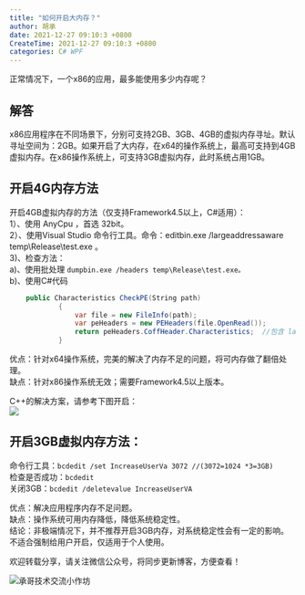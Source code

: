 ```yaml
---
title: "如何开启大内存？"
author: 胡承
date: 2021-12-27 09:10:3 +0800
CreateTime: 2021-12-27 09:10:3 +0800
categories: C# WPF
---
```


正常情况下，一个x86的应用，最多能使用多少内存呢？

<!-- more -->
## 解答

x86应用程序在不同场景下，分别可支持2GB、3GB、4GB的虚拟内存寻址。默认寻址空间为：2GB。如果开启了大内存，在x64的操作系统上，最高可支持到4GB虚拟内存。在x86操作系统上，可支持3GB虚拟内存，此时系统占用1GB。

## 开启4G内存方法

开启4GB虚拟内存的方法（仅支持Framework4.5以上，C#适用）：  
1）、使用 AnyCpu ，首选 32bit。  
2）、使用Visual Studio 命令行工具。命令：editbin.exe /largeaddressaware temp\Release\test.exe 。  
3)、检查方法：  
	a)、使用批处理 `dumpbin.exe /headers temp\Release\test.exe。`  
	b)、使用C#代码  

```cs
    public Characteristics CheckPE(String path)
	        {           
        	    var file = new FileInfo(path);
            	var peHeaders = new PEHeaders(file.OpenRead());
            	return peHeaders.CoffHeader.Characteristics;  //包含 largeaddressaware，表示成功了。
	        }
```

优点：针对x64操作系统，完美的解决了内存不足的问题，将可内存做了翻倍处理。  
缺点：针对x86操作系统无效；需要Framework4.5以上版本。  

C++的解决方案，请参考下图开启：   
![](https://s2.loli.net/2021/12/27/76kdETuxpGPMVaS.jpg)

## 开启3GB虚拟内存方法：

命令行工具：`bcdedit /set IncreaseUserVa 3072 //(3072=1024 *3=3GB)`  
检查是否成功：`bcdedit`  
关闭3GB：`bcdedit /deletevalue IncreaseUserVA`  

优点：解决应用程序内存不足问题。  
缺点：操作系统可用内存降低，降低系统稳定性。  
结论：非极端情况下，并不推荐开启3GB内存，对系统稳定性会有一定的影响。不适合强制给用户开启，仅适用于个人使用。  

欢迎转载分享，请关注微信公众号，将同步更新博客，方便查看！

![承哥技术交流小作坊](https://i.loli.net/2021/09/27/FmsaLU1Oo7tX8kl.jpg)